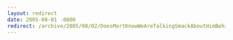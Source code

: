 ```yaml
---
layout: redirect
date: 2005-08-01 -0800
redirect: /archive/2005/08/02/DoesMortKnowWeAreTalkingSmackAboutHimBehindHisBack.aspx/
---
```


